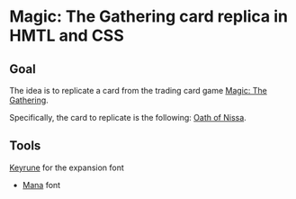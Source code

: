 # Magic: The Gathering card replica in HMTL and CSS 

## Goal
The idea is to replicate a card from the trading card game [Magic: The Gathering](https://en.wikipedia.org/wiki/Magic:_The_Gathering).

Specifically, the card to replicate is the following: [Oath of Nissa](http://gatherer.wizards.com/Pages/Card/Details.aspx?name=Oath+of+Nissa).

## Tools
[Keyrune](https://github.com/andrewgioia/Keyrune) for the expansion font 
* [Mana](https://github.com/andrewgioia/Mana) font  
